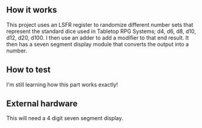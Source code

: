 <!---

This file is used to generate your project datasheet. Please fill in the information below and delete any unused
sections.

You can also include images in this folder and reference them in the markdown. Each image must be less than
512 kb in size, and the combined size of all images must be less than 1 MB.
-->

## How it works

This project uses an LSFR register to randomize different number sets that represent the standard dice used in Tabletop RPG Systems; d4, d6, d8, d10, d12, d20, d100. I then use an adder to add a modifier to that end result. It then has a seven segment display module that converts the output into a number.

## How to test

I'm still learning how this part works exactly!

## External hardware

This will need a 4 digit seven segment display.
